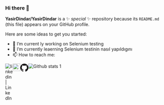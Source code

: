 ### Hi there 👋


**YasirDindar/YasirDindar** is a ✨ _special_ ✨ repository because its `README.md` (this file) appears on your GitHub profile.

Here are some ideas to get you started:

- 🔭 I’m current ly working on  Selenium testing    
- 🌱 I’m currently leaerning Selenium testinin nasıl yapıldıgını
- 📫 How to reach me: 

[<img align="left" alt="linkedin | LinkedIn" width="24px" src="https://raw.githubusercontent.com/peterthehan/peterthehan/master/assets/linkedin.svg" />][linkedin]
[<img align="left" height="24" width="24" src="https://cdn.jsdelivr.net/npm/simple-icons@v4/icons/gmail.svg" />][gmail]
[<img align="left" alt="GitHub" width="26px" src="https://raw.githubusercontent.com/github/explore/78df643247d429f6cc873026c0622819ad797942/topics/github/github.png" />][github]
![Github stats 1](https://github-readme-stats.vercel.app/api?username=https://github.com/YasirDindar/YasirDindar&show_icons=true&theme=gradient) 

<br />

[linkedin]: https://www.linkedin.com/in/muhammed-yasir-dindar-04b153255/
[gmail]: mailto:demiribrahimtalha@gmail.com
[github]: https://github.com/YasirDindar/YasirDindar
<br />


